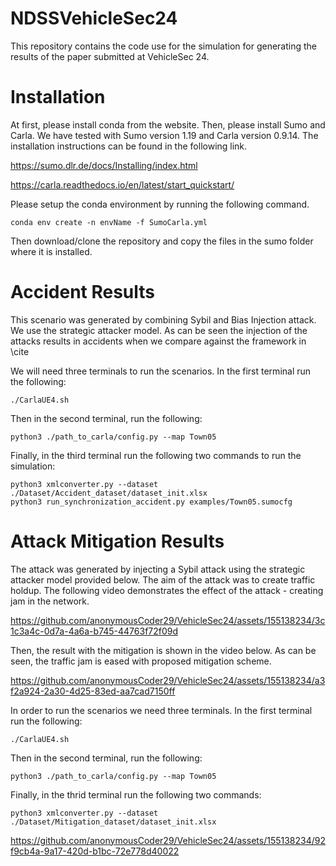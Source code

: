 # NDSSVehicleSec24

This repository contains the code use for the simulation for generating the results of the paper submitted at VehicleSec 24. 


# Installation
At first, please install conda from the website. Then, please install Sumo and Carla. We have tested with Sumo version 1.19 and Carla version 0.9.14. The installation instructions can be found in the following link.

https://sumo.dlr.de/docs/Installing/index.html

https://carla.readthedocs.io/en/latest/start_quickstart/

Please setup the conda environment by running the following command.

```
conda env create -n envName -f SumoCarla.yml
```

Then download/clone the repository and copy the files in the sumo folder where it is installed.

# Accident Results

This scenario was generated by combining Sybil and Bias Injection attack. We use the strategic attacker model. As can be seen the injection of the attacks results in accidents when we compare against the framework in \cite 

We will need three terminals to run the scenarios. In the first terminal run the following:
```
./CarlaUE4.sh
```
Then in the second terminal, run the following:
```
python3 ./path_to_carla/config.py --map Town05
```
Finally, in the third terminal run the following two commands to run the simulation:
```
python3 xmlconverter.py --dataset ./Dataset/Accident_dataset/dataset_init.xlsx
python3 run_synchronization_accident.py examples/Town05.sumocfg
```

# Attack Mitigation Results

The attack was generated by injecting a Sybil attack using the strategic attacker model provided below. The aim of the attack was to create traffic holdup. The following video demonstrates the effect of the attack - creating jam in the network. 

https://github.com/anonymousCoder29/VehicleSec24/assets/155138234/3c1c3a4c-0d7a-4a6a-b745-44763f72f09d

Then, the result with the mitigation is shown in the video below. As can be seen, the traffic jam is eased with proposed mitigation scheme. 

https://github.com/anonymousCoder29/VehicleSec24/assets/155138234/a3f2a924-2a30-4d25-83ed-aa7cad7150ff

In order to run the scenarios we need three terminals. In the first terminal run the following:
```
./CarlaUE4.sh
```
Then in the second terminal, run the following:
```
python3 ./path_to_carla/config.py --map Town05
```
Finally, in the thrid terminal run the following two commands:
```
python3 xmlconverter.py --dataset ./Dataset/Mitigation_dataset/dataset_init.xlsx
```
https://github.com/anonymousCoder29/VehicleSec24/assets/155138234/92f9cb4a-9a17-420d-b1bc-72e778d40022




